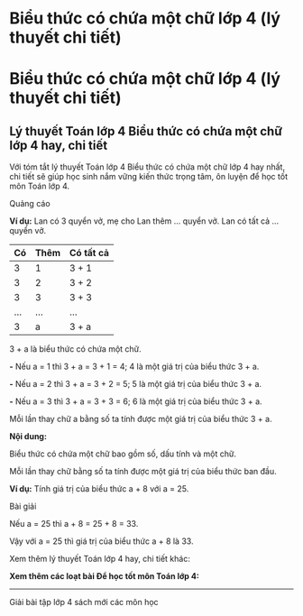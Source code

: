 # Biểu thức có chứa một chữ lớp 4 (lý thuyết chi tiết)

# Biểu thức có chứa một chữ lớp 4 (lý thuyết chi tiết)

## Lý thuyết Toán lớp 4 Biểu thức có chứa một chữ lớp 4 hay, chi tiết

Với tóm tắt lý thuyết Toán lớp 4 Biểu thức có chứa một chữ lớp 4 hay nhất, chi tiết sẽ giúp học sinh nắm vững kiến thức trọng tâm, ôn luyện để học tốt môn Toán lớp 4.

Quảng cáo

**Ví dụ:** Lan có 3 quyển vở, mẹ cho Lan thêm … quyển vở. Lan có tất cả … quyển vở.

Có | Thêm | Có tất cả  
---|---|---  
3 | 1 | 3 + 1  
3 | 2 | 3 + 2  
3 | 3 | 3 + 3  
… | … | …  
3 | a | 3 + a  
  
3 + a là biểu thức có chứa một chữ.

**-** Nếu a = 1 thì 3 + a = 3 + 1 = 4; 4 là một giá trị của biểu thức 3 + a.

**-** Nếu a = 2 thì 3 + a = 3 + 2 = 5; 5 là một giá trị của biểu thức 3 + a.

**-** Nếu a = 3 thì 3 + a = 3 + 3 = 6; 6 là một giá trị của biểu thức 3 + a.

Mỗi lần thay chữ a bằng số ta tính được một giá trị của biểu thức 3 + a.

**Nội dung:**

Biểu thức có chứa một chữ bao gồm số, dấu tính và một chữ.

Mỗi lần thay chữ bằng số ta tính được một giá trị của biểu thức ban đầu.

**Ví dụ:** Tính giá trị của biểu thức a + 8 với a = 25.

Bài giải

Nếu a = 25 thì a + 8 = 25 + 8 = 33.

Vậy với a = 25 thì giá trị của biểu thức a + 8 là 33.

Xem thêm lý thuyết Toán lớp 4 hay, chi tiết khác:

**Xem thêm các loạt bài Để học tốt môn Toán lớp 4:**

* * *

Giải bài tập lớp 4 sách mới các môn học
